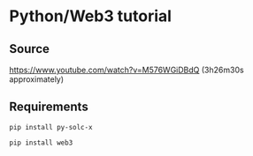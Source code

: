 # Python/Web3 tutorial

## Source

https://www.youtube.com/watch?v=M576WGiDBdQ (3h26m30s approximately)

## Requirements

```
pip install py-solc-x
```

```
pip install web3
```
